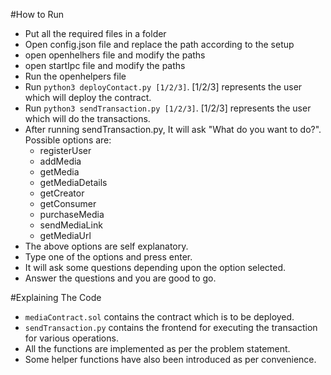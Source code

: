 #How to Run
- Put all the required files in a folder
- Open config.json file and replace the path according to the setup
- open openhelhers file and modify the paths
- open startIpc file and modify the paths 
- Run the openhelpers file
- Run `python3 deployContact.py [1/2/3]`. [1/2/3] represents the user which will deploy the contract. 
- Run `python3 sendTransaction.py [1/2/3]`. [1/2/3] represents the user which will do the transactions.
- After running sendTransaction.py, It will ask "What do you want to do?". Possible options are:
	- registerUser
	- addMedia
	- getMedia
	- getMediaDetails
	- getCreator
	- getConsumer
	- purchaseMedia
	- sendMediaLink
	- getMediaUrl
- The above options are self explanatory.
- Type one of the options and press enter.
- It will ask some questions depending upon the option selected.
- Answer the questions and you are good to go.


#Explaining The Code
- `mediaContract.sol` contains the contract which is to be deployed.
- `sendTransaction.py` contains the frontend for executing the transaction for various operations.
- All the functions are implemented as per the problem statement.
- Some helper functions have also been introduced as per convenience.
